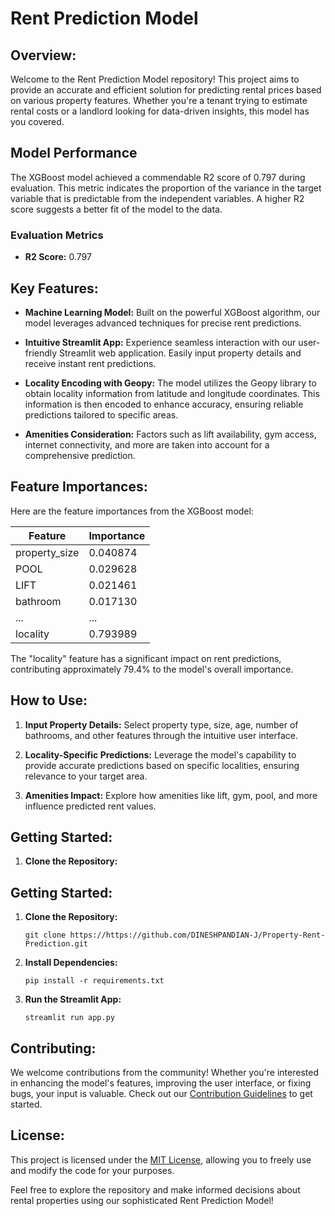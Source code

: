 # Rent Prediction Model

## Overview:

Welcome to the Rent Prediction Model repository! This project aims to provide an accurate and efficient solution for predicting rental prices based on various property features. Whether you're a tenant trying to estimate rental costs or a landlord looking for data-driven insights, this model has you covered.

## Model Performance

The XGBoost model achieved a commendable R2 score of 0.797 during evaluation. This metric indicates the proportion of the variance in the target variable that is predictable from the independent variables. A higher R2 score suggests a better fit of the model to the data.

### Evaluation Metrics
- **R2 Score:** 0.797

## Key Features:

- **Machine Learning Model:** Built on the powerful XGBoost algorithm, our model leverages advanced techniques for precise rent predictions.

- **Intuitive Streamlit App:** Experience seamless interaction with our user-friendly Streamlit web application. Easily input property details and receive instant rent predictions.

- **Locality Encoding with Geopy:** The model utilizes the Geopy library to obtain locality information from latitude and longitude coordinates. This information is then encoded to enhance accuracy, ensuring reliable predictions tailored to specific areas.

- **Amenities Consideration:** Factors such as lift availability, gym access, internet connectivity, and more are taken into account for a comprehensive prediction.
  
## Feature Importances:
Here are the feature importances from the XGBoost model:

| Feature             | Importance |
|---------------------|------------|
| property_size       | 0.040874   |
| POOL                | 0.029628   |
| LIFT                | 0.021461   |
| bathroom            | 0.017130   |
| ...                 | ...        |
| locality            | 0.793989   |

The "locality" feature has a significant impact on rent predictions, contributing approximately 79.4% to the model's overall importance.

## How to Use:

1. **Input Property Details:** Select property type, size, age, number of bathrooms, and other features through the intuitive user interface.

2. **Locality-Specific Predictions:** Leverage the model's capability to provide accurate predictions based on specific localities, ensuring relevance to your target area.

3. **Amenities Impact:** Explore how amenities like lift, gym, pool, and more influence predicted rent values.

## Getting Started:

1. **Clone the Repository:**


## Getting Started:

1. **Clone the Repository:**
   ```
   git clone https://https://github.com/DINESHPANDIAN-J/Property-Rent-Prediction.git
   ```

2. **Install Dependencies:**
   ```
   pip install -r requirements.txt
   ```

3. **Run the Streamlit App:**
   ```
   streamlit run app.py
   ```

## Contributing:

We welcome contributions from the community! Whether you're interested in enhancing the model's features, improving the user interface, or fixing bugs, your input is valuable. Check out our [Contribution Guidelines](CONTRIBUTING.md) to get started.

## License:

This project is licensed under the [MIT License](LICENSE), allowing you to freely use and modify the code for your purposes.

Feel free to explore the repository and make informed decisions about rental properties using our sophisticated Rent Prediction Model!
